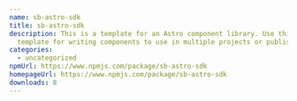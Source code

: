 ```yaml
---
name: sb-astro-sdk
title: sb-astro-sdk
description: This is a template for an Astro component library. Use this
  template for writing components to use in multiple projects or publish to NPM.
categories:
  - uncategorized
npmUrl: https://www.npmjs.com/package/sb-astro-sdk
homepageUrl: https://www.npmjs.com/package/sb-astro-sdk
downloads: 8
---
```

